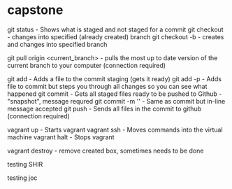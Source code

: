 # capstone

git status - Shows what is staged and not staged for a commit
git checkout <branch> - changes into specified (already created) branch
git checkout -b <branch> - creates and changes into specified branch

git pull origin <current_branch> - pulls the most up to date version of the current branch to your computer (connection required)

git add <file> - Adds a file to the commit staging (gets it ready)
git add -p <file> - Adds file to commit but steps you through all changes so you can see what happened
git commit - Gets all staged files ready to be pushed to Github - "snapshot", message requred
git commit -m '<Message>' - Same as commit but in-line message accepted
git push <branch> - Sends all files in the commit to github (connection required)


vagrant up - Starts vagrant
vagrant ssh - Moves commands into the virtual machine
vagrant halt - Stops vagrant

vagrant destroy - remove created box, sometimes needs to be done

testing SHIR

testing joc